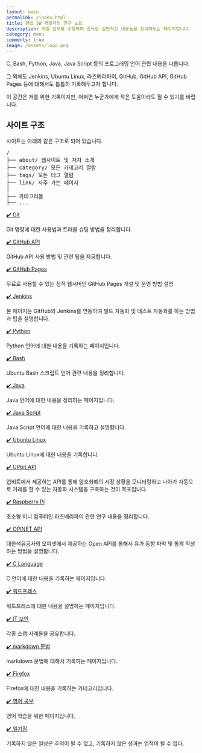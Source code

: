 ```yaml
---
layout: main
permalink: /index.html
title: 현업 SW 개발자의 연구 노트
description: 개발 업무를 수행하며 습득한 일반적인 내용들을 정리해두는 페이지입니다.
category: menu
comments: true
image: /assets/logo.png
---
```

C, Bash, Python, Java, Java Script 등의 프로그래밍 언어 관련 내용을 다룹니다. 


그 외에도 Jenkins, Ubuntu Linux, 라즈베리파이, GitHub, GitHub API, GitHub Pages 등에 대해서도 틈틈히 기록해두고자 합니다. 


이 공간은 저를 위한 기록이지만, 어쩌면 누군가에게 작은 도움이라도 될 수 있기를 바랍니다. 


사이트 구조
---


사이트는 아래와 같은 구조로 되어 있습니다. 


<pre>
/
├── about/ 웹사이트 및 저자 소개
├── category/ 모든 카테고리 열람
├── tags/ 모든 테그 열람
├── link/ 자주 가는 페이지
│
├── 카테고리들
├── ...
</pre>


[✔️ Git](014_git 'Git 명령에 대한 사용법과 트러블 슈팅 방법을 정리합니다.')


Git 명령에 대한 사용법과 트러블 슈팅 방법을 정리합니다. 


[✔️ GitHub API](001_github_api/index.html 'GitHub API 사용 방법 및 관련 팁을 제공합니다.')


GitHub API 사용 방법 및 관련 팁을 제공합니다.


[✔️ GitHub Pages](002_github_blog/index.html '무료로 사용할 수 있는 정적 웹서버인 GitHub Pages 개설 및 운영 방법 설명')


무료로 사용할 수 있는 정적 웹서버인 GitHub Pages 개설 및 운영 방법 설명


[✔️ Jenkins](003_jenkins/index.html '본 페이지는 GitHub와 Jenkins를 연동하여 빌드 자동화 및 테스트 자동화를 하는 방법과 팁을 설명합니다.')


본 페이지는 GitHub와 Jenkins를 연동하여 빌드 자동화 및 테스트 자동화를 하는 방법과 팁을 설명합니다.


[✔️ Python](004_python/index.html 'Python 언어에 대한 내용을 기록하는 페이지입니다.')


Python 언어에 대한 내용을 기록하는 페이지입니다.


[✔️ Bash](005_bash/index.html 'Ubuntu Bash 스크립트 언어 관련 내용을 정리합니다.')


Ubuntu Bash 스크립트 언어 관련 내용을 정리합니다.


[✔️ Java](006_java/index.html 'Java 언어에 대한 내용을 정리하는 페이지입니다.')


Java 언어에 대한 내용을 정리하는 페이지입니다.


[✔️ Java Script](007_javascript/index.html 'Java Script 언어에 대한 내용을 기록하고 설명합니다.')


Java Script 언어에 대한 내용을 기록하고 설명합니다.


[✔️ Ubuntu Linux](008_ubuntu/index.html 'Ubuntu Linux에 대한 내용을 기록합니다.')


Ubuntu Linux에 대한 내용을 기록합니다.


[✔️ UPbit API](009_upbit/index.html '업비트에서 제공하는 API를 통해 암호화폐의 시장 상황을 모니터링하고 나아가 자동으로 거래를 할 수 있는 자동화 시스템을 구축하는 것이 목표입니다.')


업비트에서 제공하는 API를 통해 암호화폐의 시장 상황을 모니터링하고 나아가 자동으로 거래를 할 수 있는 자동화 시스템을 구축하는 것이 목표입니다.


[✔️ Raspberry Pi](010_raspberry/index.html '초소형 미니 컴퓨터인 라즈베리파이 관련 연구 내용을 정리합니다.')


초소형 미니 컴퓨터인 라즈베리파이 관련 연구 내용을 정리합니다.


[✔️ OPINET API](011_opinet/index.html '대한석유공사의 오피넷에서 제공하는 Open API를 통해서 유가 동향 파악 및 통계 작성하는 방법을 설명합니다.')


대한석유공사의 오피넷에서 제공하는 Open API를 통해서 유가 동향 파악 및 통계 작성하는 방법을 설명합니다.


[✔️ C Language](012_c/index.html 'C 언어에 대한 내용을 기록하는 페이지입니다.')


C 언어에 대한 내용을 기록하는 페이지입니다.


[✔️ 워드프레스 ](013_wordpress/index.html '워드프레스에 대한 내용을 설명하는 페이지입니다. ')


워드프레스에 대한 내용을 설명하는 페이지입니다. 


[✔️ IT 보안](020_security/index.html '각종 스캠 사례들을 공유합니다. ')


각종 스캠 사례들을 공유합니다. 


[✔️ markdown 문법](021_markdown/index.html 'markdown 문법에 대해서 기록하는 페이지입니다.')


markdown 문법에 대해서 기록하는 페이지입니다.


[✔️ Firefox](022_firefox/index.html 'Firefox에 대한 내용을 기록하는 카테고리입니다. ')


Firefox에 대한 내용을 기록하는 카테고리입니다. 


[✔️ 영어 공부](900_english/index.html '영어 학습을 위한 페이지입니다. ')


영어 학습을 위한 페이지입니다. 


[✔️ 일기장](901_diary/index.html '기록하지 않은 일상은 추억이 될 수 없고, 기록하지 않은 성과는 업적이 될 수 없다.')


기록하지 않은 일상은 추억이 될 수 없고, 기록하지 않은 성과는 업적이 될 수 없다.
